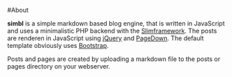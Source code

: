 #About

**simbl** is a simple markdown based blog engine, that is written in JavaScript and uses a minimalistic PHP backend with the [Slimframework](http://slimframework.com/). The posts are renderen in JavaScript using [jQuery](http://jquery.com/) and [PageDown](http://code.google.com/p/pagedown/). The default template obviously uses [Bootstrap](http://twitter.github.com/bootstrap/).


Posts and pages are created by uploading a markdown file to the posts or pages directory on your webserver.